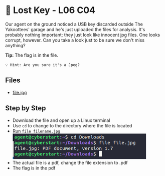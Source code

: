 ﻿# 🔑 Lost Key - L06 C04

Our agent on the ground noticed a USB key discarded outside The Yakoottees' garage and he's just uploaded the files for analysis. It's probably nothing important; they just look like innocent jpg files. One looks corrupt, however. Can you take a look just to be sure we don't miss anything?

**Tip:** The flag is in the file.

```
💡 Hint: Are you sure it's a Jpeg?
```

## Files
- [file.jpg](/assets/lostkey2.jpg)

## Step by Step

- Download the file and open up a Linux terminal
- Use `cd` to change to the directory where the file is located
- Run `file filename.jpg`
![running the file command](/assets/lostkey1.png)
- The actual file is a pdf, change the file extension to .pdf
- The flag is in the pdf
